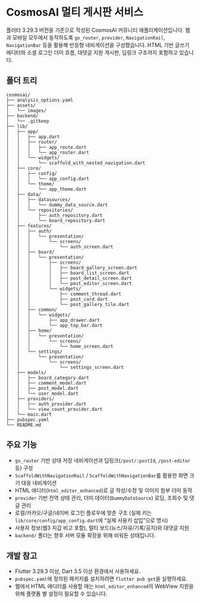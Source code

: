 # CosmosAI 멀티 게시판 서비스

플러터 3.29.3 버전을 기준으로 작성된 CosmosAI 커뮤니티 애플리케이션입니다. 웹과 모바일 모두에서 동작하도록 `go_router`, `provider`, `NavigationRail`, `NavigationBar` 등을 활용해 반응형 네비게이션을 구성했습니다. HTML 기반 글쓰기 에디터와 소셜 로그인 더미 흐름, 대댓글 지원 게시판, 딥링크 구조까지 포함하고 있습니다.

## 폴더 트리

```
cosmosai/
├── analysis_options.yaml
├── assets/
│   └── images/
├── backend/
│   └── .gitkeep
├── lib/
│   ├── app/
│   │   ├── app.dart
│   │   ├── router/
│   │   │   ├── app_route.dart
│   │   │   └── app_router.dart
│   │   └── widgets/
│   │       └── scaffold_with_nested_navigation.dart
│   ├── core/
│   │   ├── config/
│   │   │   └── app_config.dart
│   │   └── theme/
│   │       └── app_theme.dart
│   ├── data/
│   │   ├── datasources/
│   │   │   └── dummy_data_source.dart
│   │   └── repositories/
│   │       ├── auth_repository.dart
│   │       └── board_repository.dart
│   ├── features/
│   │   ├── auth/
│   │   │   └── presentation/
│   │   │       └── screens/
│   │   │           └── auth_screen.dart
│   │   ├── board/
│   │   │   └── presentation/
│   │   │       ├── screens/
│   │   │       │   ├── board_gallery_screen.dart
│   │   │       │   ├── board_list_screen.dart
│   │   │       │   ├── post_detail_screen.dart
│   │   │       │   └── post_editor_screen.dart
│   │   │       └── widgets/
│   │   │           ├── comment_thread.dart
│   │   │           ├── post_card.dart
│   │   │           └── post_gallery_tile.dart
│   │   ├── common/
│   │   │   └── widgets/
│   │   │       ├── app_drawer.dart
│   │   │       └── app_top_bar.dart
│   │   ├── home/
│   │   │   └── presentation/
│   │   │       └── screens/
│   │   │           └── home_screen.dart
│   │   └── settings/
│   │       └── presentation/
│   │           └── screens/
│   │               └── settings_screen.dart
│   ├── models/
│   │   ├── board_category.dart
│   │   ├── comment_model.dart
│   │   ├── post_model.dart
│   │   └── user_model.dart
│   ├── providers/
│   │   ├── auth_provider.dart
│   │   └── view_count_provider.dart
│   └── main.dart
├── pubspec.yaml
└── README.md
```

## 주요 기능

- `go_router` 기반 상태 저장 네비게이션과 딥링크(`/post/:postId`, `/post-editor` 등) 구성
- `ScaffoldWithNavigationRail` / `ScaffoldWithNavigationBar`를 활용한 화면 크기 대응 네비게이션
- HTML 에디터(`html_editor_enhanced`)로 글 작성/수정 및 이미지 첨부 더미 동작
- `provider` 기반 전역 상태 관리, 더미 데이터(`DummyDataSource`) 로딩, 조회수 및 댓글 관리
- 로컬/카카오/구글/네이버 로그인 플로우에 맞춘 구조 (실제 키는 `lib/core/config/app_config.dart`에 “실제 사용키 삽입”으로 명시)
- 사용자 정보(웹3 지갑 비고 포함), 멀티 보드(뉴스/자유/기록/공지)와 대댓글 지원
- `backend/` 폴더는 향후 서버 모듈 확장을 위해 비워둔 상태입니다.

## 개발 참고

- Flutter 3.29.3 이상, Dart 3.5 이상 환경에서 사용하세요.
- `pubspec.yaml`에 정의된 패키지를 설치하려면 `flutter pub get`을 실행하세요.
- 웹에서 HTML 에디터를 사용할 때는 `html_editor_enhanced`의 WebView 지원을 위해 플랫폼 별 설정이 필요할 수 있습니다.
